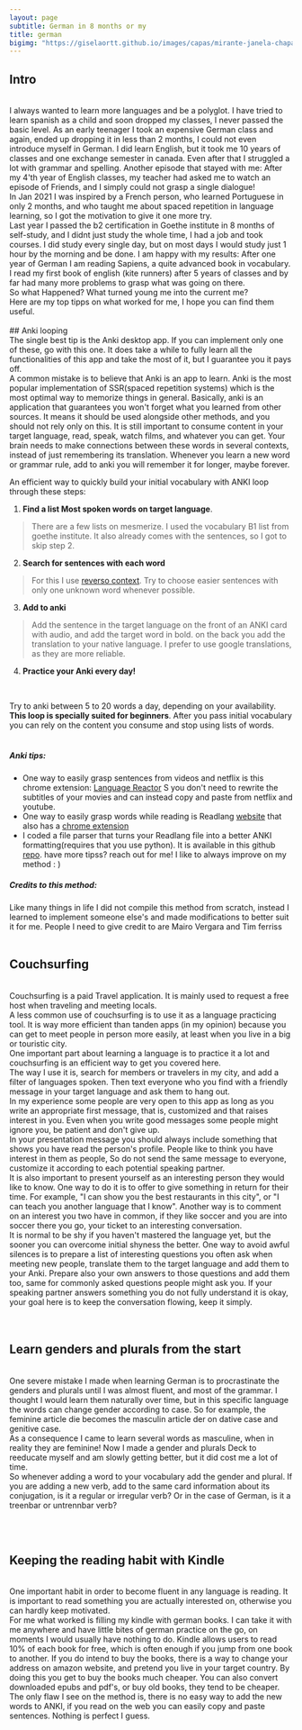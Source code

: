 ```yaml
---
layout: page
subtitle: German in 8 months or my 
title: german
bigimg: "https://giselaortt.github.io/images/capas/mirante-janela-chapada-veadeiros.jpg"
---
```


## Intro
<br>
I always wanted to learn more languages and be a polyglot. I have tried to learn spanish as a child and soon dropped my classes, I never passed the basic level. As an early teenager I took an expensive German class and again, ended up dropping it in less than 2 months, I could not even introduce myself in German.
I did learn English, but it took me 10 years of classes and one exchange semester in canada. Even after that I struggled a lot with grammar and spelling. 
Another episode that stayed with me: After my 4'th year of English classes, my teacher had asked me to watch an episode of Friends, and I simply could not grasp a single dialogue! <br>
In Jan 2021 I was inspired by a French person, who learned Portuguese in only 2 months, and who taught me about spaced repetition in language learning, so I got the motivation to give it one more try.<br>
Last year I passed the b2 certification in Goethe institute in 8 months of self-study, and I didnt just study the whole time, I had a job and took courses. I did study every single day, but on most days I would study just 1 hour by the morning and be done. I am happy with my results: After one year of German I am reading Sapiens, a quite advanced book in vocabulary. I read my first book of english (kite runners) after 5 years of classes and by far had many more problems to grasp what was going on there.<br>
So what Happened? What turned young me into the current me?<br>
Here are my top tipps on what worked for me, I hope you can find them useful.
<br><br>
##  Anki looping
<br>
The single best tip is the Anki desktop app. If you can implement only one of these, go with this one. It does take a while to fully learn all the functionalities of this app and take the most of it, but I guarantee you it pays off.<br>
A common mistake is to believe that Anki is an app to learn. Anki is the most popular implementation of SSR(spaced repetition systems) which is the most optimal way to memorize things in general. Basically, anki is an application that guarantees you won't forget what you learned from other sources. It means it should be used alongside other methods, and you should not rely only on this. It is still important to consume content in your target language, read, speak, watch films, and whatever you can get. Your brain needs to make connections between these words in several contexts, instead of just remembering its translation. Whenever you learn a new word or grammar rule, add to anki you will remember it for longer, maybe forever.<br>

An efficient way to quickly build your initial vocabulary with ANKI loop through these steps:

1. <b>Find a list Most spoken words on target language</b>.
> There are a few lists on mesmerize. I used the vocabulary B1 list from goethe institute. It also already comes with the sentences, so I got to skip step 2.
2. <b>Search for sentences  with each word</b><br>
> For this I use [reverso context](https://context.reverso.net/traducao/).  Try to choose easier sentences with only one unknown word whenever possible.<br>
3. <b>Add to anki</b><br>
> Add the sentence in the target language on the front of an ANKI card with audio, and add the target word in bold. on the back you add the translation to your native language. I prefer to use google translations, as they are more reliable.<br>
4. <b>Practice your Anki every day!</b><br>
<br>

Try to anki between 5 to 20 words a day, depending on your availability. <b>This loop is specially suited for beginners</b>.  After you pass initial vocabulary you can rely on the content you consume and stop using lists of words. 
<br><br>
##### Anki tips:

- One way to easily grasp sentences from videos and netflix is this chrome extension:  [Language Reactor](https://www.languagereactor.com/) S you don't need to rewrite the subtitles of your movies and can instead copy and paste from netflix and youtube.
- One way to easily grasp words while reading is Readlang [website](https://chrome.google.com/webstore/detail/readlang-web-reader/odpdkefpnfejbfnmdilmfhephfffmfoh) that also has a [chrome extension](https://readlang.com/pt/dashboard)
- I coded a file parser that turns your Readlang file into a better ANKI formatting(requires that you use python). It is available in this github [repo](https://github.com/giselaortt/Readlang_integration_to_anki).
have more tipss? reach out for me! I like to always improve on my method : )

##### Credits to this method:

Like many things in life I did not compile this method from scratch, instead I learned to implement someone else's and made modifications to better suit it for me. People I need to give credit to are Mairo Vergara and Tim ferriss
<br><br>

## Couchsurfing
<br>
Couchsurfing is a paid Travel application. It is mainly used to request a free host when traveling and meeting locals. <br>
A less common use of couchsurfing is to use it as a language practicing tool. It is way more efficient than tanden apps (in my opinion) because you can get to meet people in person more easily, at least when you live in a big or touristic city.<br>
One important part about learning a language is to practice it a lot and couchsurfing is an efficient way to get you covered here.<br>
The way I use it is, search for members or travelers in my city, and add a filter of languages spoken. Then text everyone who you find with a friendly message in your target language and ask them to hang out.<br>
In my experience some people are very open to this app as long as you write an appropriate first message, that is, customized and that raises interest in you. Even when you write good messages some people might ignore you, be patient and don't give up. <br>
In your presentation message you should always include something that shows you have read the person's profile. People like to think you have interest in them as people, So do not send the same message to everyone, customize it according to each potential speaking partner. <br>
It is also important to present yourself as an interesting person they would like to know. One way to do it is to offer to give something in return for their time. For example, "I can show you the best restaurants in this city", or "I can teach you another language that I know". Another way is to comment on an interest you two have in common, if they like soccer and you are into soccer there you go, your ticket to an interesting conversation.<br>
It is normal to be shy if you haven't mastered the language yet, but the sooner you can overcome initial shyness the better. One way to avoid awful silences is to prepare a list of interesting questions you often ask when meeting new people, translate them to the target language and add them to your Anki. Prepare also your own answers to those questions and add them too, same for commonly asked questions people might ask you. If your speaking partner answers something you do not fully understand it is okay, your goal here is to keep the conversation flowing, keep it simply.<br>
<br><br>

## Learn genders and plurals from the start
<br>
One severe mistake I made when learning German is to procrastinate the genders and plurals until I was almost fluent, and most of the grammar. I thought I would learn them naturally over time, but in this specific language the words can change gender according to case. So for example, the feminine article die  becomes the masculin article der on dative case and genitive case.<br>
As a consequence I came to learn several words as masculine, when in reality they are feminine! Now I made a gender and plurals Deck to reeducate myself and am slowly getting better, but it did cost me a lot of time.<br>
So whenever adding a word to your vocabulary add the gender and plural. If you are adding a new verb, add to the same card information about its conjugation, is it a regular or irregular verb? Or in the case of German, is it a treenbar or untrennbar verb?<br>

<br><br>
## Keeping the reading habit with Kindle
<br>
One important habit in order to become fluent in any language is reading. It is important to read something you are actually interested on, otherwise you can hardly keep motivated. <br>
For me what worked is filling my kindle with german books. I can take it with me anywhere and have little bites of german practice on the go, on moments I would usually have nothing to do. Kindle allows users to read 10% of each book for free, which is often enough if you jump from one book to another. If you do intend to buy the books, there is a way to change your address on amazon website, and pretend you live in your target country. By doing this you get to buy the books much cheaper. You can also convert downloaded epubs and pdf's, or buy old books, they tend to be cheaper.<br>
The only flaw I see on the method is, there is no easy way to add the new words to ANKI, if you read on the web you can easily copy and paste sentences. Nothing is perfect I guess.<br>
